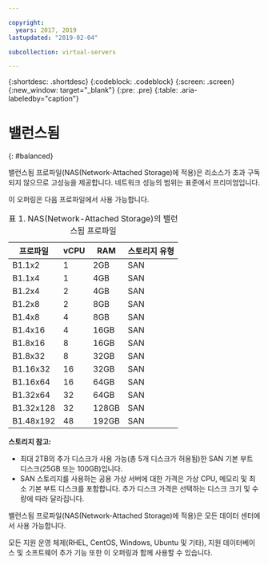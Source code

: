 ```yaml
---

copyright:
  years: 2017, 2019
lastupdated: "2019-02-04"

subcollection: virtual-servers

---
```


{:shortdesc: .shortdesc}
{:codeblock: .codeblock}
{:screen: .screen}
{:new_window: target="_blank"}
{:pre: .pre}
{:table: .aria-labeledby="caption"}

# 밸런스됨
{: #balanced}

밸런스됨 프로파일(NAS(Network-Attached Storage)에 적용)은 리소스가 초과 구독되지 않으므로 고성능을 제공합니다. 네트워크 성능의 범위는 표준에서 프리미엄입니다.

이 오퍼링은 다음 프로파일에서 사용 가능합니다.

<table>
<CAPTION>표 1. NAS(Network-Attached Storage)의 밸런스됨 프로파일</CAPTION>
<THEAD>
<TR>
<th>프로파일</th>
<th>vCPU</th>
<th>RAM</th>
<th>스토리지 유형</th>
</TR>
</THEAD>
<TBODY>
<tr>
<td>B1.1x2</td>
<td>1</td>
<td>2GB</td>
<td>SAN</td>
</tr>
<tr>
<td>B1.1x4</td>
<td>1</td>
<td>4GB</td>
<td>SAN</td>
</tr>
<tr>
<td>B1.2x4</td>
<td>2</td>
<td>4GB</td>
<td>SAN</td>
</tr>
<tr>
<td>B1.2x8</td>
<td>2</td>
<td>8GB</td>
<td>SAN</td>
</tr>
<tr>
<td>B1.4x8</td>
<td>4</td>
<td>8GB</td>
<td>SAN</td>
</tr>
<tr>
<td>B1.4x16</td>
<td>4</td>
<td>16GB</td>
<td>SAN</td>
</tr>
<tr>
<td>B1.8x16</td>
<td>8</td>
<td>16GB</td>
<td>SAN</td>
</tr>
<tr>
<td>B1.8x32</td>
<td>8</td>
<td>32GB</td>
<td>SAN</td>
</tr>
<tr>
<td>B1.16x32</td>
<td>16</td>
<td>32GB</td>
<td>SAN</td>
</tr>
<tr>
<td>B1.16x64</td>
<td>16</td>
<td>64GB</td>
<td>SAN</td>
</tr>
<tr>
<td>B1.32x64</td>
<td>32</td>
<td>64GB</td>
<td>SAN</td>
</tr>
<tr>
<td>B1.32x128</td>
<td>32</td>
<td>128GB</td>
<td>SAN</td>
</tr>
<tr>
<td>B1.48x192</td>
<td>48</td>
<td>192GB</td>
<td>SAN</td>
</tr>
</TBODY>
</table>

**스토리지 참고:**

* 최대 2TB의 추가 디스크가 사용 가능(총 5개 디스크가 허용됨)한 SAN 기본 부트 디스크(25GB 또는 100GB)입니다.
* SAN 스토리지를 사용하는 공용 가상 서버에 대한 가격은 가상 CPU, 메모리 및 최소 기본 부트 디스크를 포함합니다. 추가 디스크 가격은 선택하는 디스크 크기 및 수량에 따라 달라집니다.  

밸런스됨 프로파일(NAS(Network-Attached Storage)에 적용)은 모든 데이터 센터에서 사용 가능합니다.

모든 지원 운영 체제(RHEL, CentOS, Windows, Ubuntu 및 기타), 지원 데이터베이스 및 소프트웨어 추가 기능 또한 이 오퍼링과 함께 사용할 수 있습니다.  
